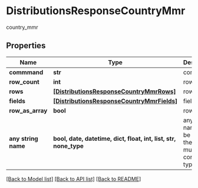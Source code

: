 # DistributionsResponseCountryMmr

country_mmr

## Properties
Name | Type | Description | Notes
------------ | ------------- | ------------- | -------------
**commmand** | **str** | command | [optional] 
**row_count** | **int** | rowCount | [optional] 
**rows** | [**[DistributionsResponseCountryMmrRows]**](DistributionsResponseCountryMmrRows.md) | rows | [optional] 
**fields** | [**[DistributionsResponseCountryMmrFields]**](DistributionsResponseCountryMmrFields.md) | fields | [optional] 
**row_as_array** | **bool** | rowAsArray | [optional] 
**any string name** | **bool, date, datetime, dict, float, int, list, str, none_type** | any string name can be used but the value must be the correct type | [optional]

[[Back to Model list]](../README.md#documentation-for-models) [[Back to API list]](../README.md#documentation-for-api-endpoints) [[Back to README]](../README.md)


